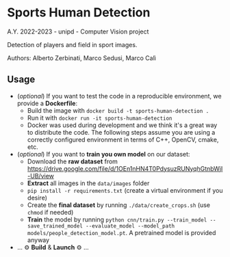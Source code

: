 # Sports Human Detection
A.Y. 2022-2023 - unipd - Computer Vision project

Detection of players and field in sport images.

Authors: Alberto Zerbinati, Marco Sedusi, Marco Calì

## Usage
- (*optional*) If you want to test the code in a reproducible environment, we provide a **Dockerfile**:
  - Build the image with `docker build -t sports-human-detection .`
  - Run it with `docker run -it sports-human-detection`
  - Docker was used during development and we think it's a great way to distribute the code. The following steps assume you are using a 
correctly configured environment in terms of C++, OpenCV, cmake, etc.
- (*optional*) If you want to **train you own model** on our dataset:
  - Download the **raw dataset** from https://drive.google.com/file/d/1OEn1nHN4T0PdysuzRUNyqhGtnbWjI-UB/view
  - **Extract** all images in the `data/images` folder
  - `pip install -r requirements.txt` (create a virtual environment if you desire)
  - Create the **final dataset** by running `./data/create_crops.sh` (use `chmod` if needed)
  - **Train** the model by running `python cnn/train.py --train_model --save_trained_model --evaluate_model --model_path models/people_detection_model.pt`. A pretrained model is provided anyway
- ... ⚙️ **Build** & **Launch** ⚙️ ...
